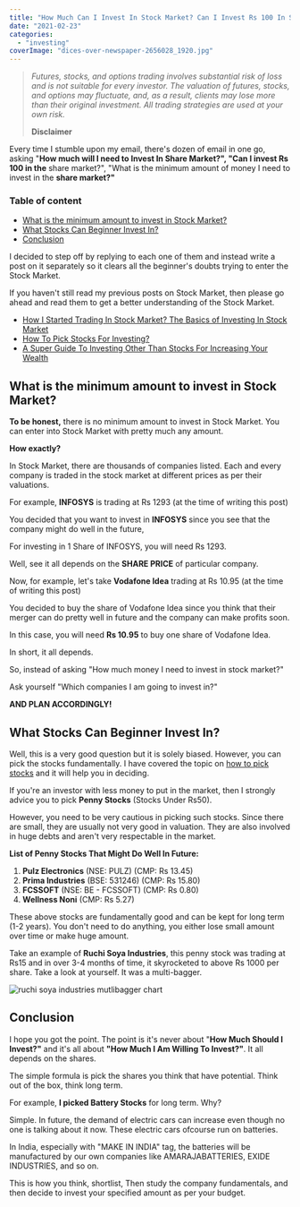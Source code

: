 ```yaml
---
title: "How Much Can I Invest In Stock Market? Can I Invest Rs 100 In Share Market?"
date: "2021-02-23"
categories: 
  - "investing"
coverImage: "dices-over-newspaper-2656028_1920.jpg"
---
```


> _Futures, stocks, and options trading involves substantial risk of loss and is not suitable for every investor. The valuation of futures, stocks, and options may fluctuate, and, as a result, clients may lose more than their original investment. All trading strategies are used at your own risk._
> 
> **Disclaimer**

Every time I stumble upon my email, there's dozen of email in one go, asking "**How much will I need to Invest In Share Market?", "Can I invest Rs 100 in the** share market?", "What is the minimum amount of money I need to invest in the **share market?"**

### **Table of content**

- [What is the minimum amount to invest in Stock Market?](#h-what-is-the-minimum-amount-to-invest-in-stock-market)
- [What Stocks Can Beginner Invest In?](#h-what-stocks-can-beginner-invest-in)
- [Conclusion](#h-conclusion)

I decided to step off by replying to each one of them and instead write a post on it separately so it clears all the beginner's doubts trying to enter the Stock Market.

If you haven't still read my previous posts on Stock Market, then please go ahead and read them to get a better understanding of the Stock Market.

- [How I Started Trading In Stock Market? The Basics of Investing In Stock Market](https://sastaeinstein.com/basics-of-investing-in-stock-market/)
- [How To Pick Stocks For Investing?](https://sastaeinstein.com/how-to-pick-stocks-for-investing/)
- [A Super Guide To Investing Other Than Stocks For Increasing Your Wealth](https://sastaeinstein.com/investing-other-than-stocks/)

## What is the minimum amount to invest in Stock Market?

**To be honest,** there is no minimum amount to invest in Stock Market. You can enter into Stock Market with pretty much any amount.

**How exactly?**

In Stock Market, there are thousands of companies listed. Each and every company is traded in the stock market at different prices as per their valuations.

For example, **INFOSYS** is trading at Rs 1293 (at the time of writing this post)

You decided that you want to invest in **INFOSYS** since you see that the company might do well in the future,

For investing in 1 Share of INFOSYS, you will need Rs 1293.

Well, see it all depends on the **SHARE PRICE** of particular company.

Now, for example, let's take **Vodafone Idea** trading at Rs 10.95 (at the time of writing this post)

You decided to buy the share of Vodafone Idea since you think that their merger can do pretty well in future and the company can make profits soon.

In this case, you will need **Rs 10.95** to buy one share of Vodafone Idea.

In short, it all depends.

So, instead of asking "How much money I need to invest in stock market?"

Ask yourself "Which companies I am going to invest in?"

**AND PLAN ACCORDINGLY!**

## What Stocks Can Beginner Invest In?

Well, this is a very good question but it is solely biased. However, you can pick the stocks fundamentally. I have covered the topic on [how to pick stocks](https://sastaeinstein.com/how-to-pick-stocks-for-investing/) and it will help you in deciding.

If you're an investor with less money to put in the market, then I strongly advice you to pick **Penny Stocks** (Stocks Under Rs50).

However, you need to be very cautious in picking such stocks. Since there are small, they are usually not very good in valuation. They are also involved in huge debts and aren't very respectable in the market.

**List of Penny Stocks That Might Do Well In Future:**

1. **Pulz Electronics** (NSE: PULZ) (CMP: Rs 13.45)
2. **Prima Industries** (BSE: 531246) (CMP: Rs 15.80)
3. **FCSSOFT** (NSE: BE - FCSSOFT) (CMP: Rs 0.80)
4. **Wellness Noni** (CMP: Rs 5.27)

These above stocks are fundamentally good and can be kept for long term (1-2 years). You don't need to do anything, you either lose small amount over time or make huge amount.

Take an example of **Ruchi Soya Industries**, this penny stock was trading at Rs15 and in over 3-4 months of time, it skyrocketed to above Rs 1000 per share. Take a look at yourself. It was a multi-bagger.

![ruchi soya industries mutlibagger chart](posts/2021/02/images/image-1024x481.png)

## Conclusion

I hope you got the point. The point is it's never about "**How Much Should I Invest?"** and it's all about **"How Much I Am Willing To Invest?"**. It all depends on the shares.

The simple formula is pick the shares you think that have potential. Think out of the box, think long term.

For example, **I picked Battery Stocks** for long term. Why?

Simple. In future, the demand of electric cars can increase even though no one is talking about it now. These electric cars ofcourse run on batteries.

In India, especially with "MAKE IN INDIA" tag, the batteries will be manufactured by our own companies like AMARAJABATTERIES, EXIDE INDUSTRIES, and so on.

This is how you think, shortlist, Then study the company fundamentals, and then decide to invest your specified amount as per your budget.
